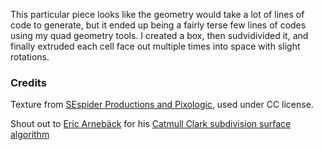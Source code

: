 This particular piece looks like the geometry would take a lot of lines of code to generate, but it ended up being a fairly terse few lines of codes using my quad geometry tools. I created a box, then sudvidivided it, and finally extruded each cell face out multiple times into space with slight rotations.

### Credits

Texture from [SEspider Productions and Pixologic](http://sespider.deviantart.com/art/163-FREE-MatCaps-258893793), used under CC license.

Shout out to [Eric Arnebäck](https://github.com/Erkaman) for his [Catmull Clark subdivision surface algorithm](https://github.com/Erkaman/gl-catmull-clark)
